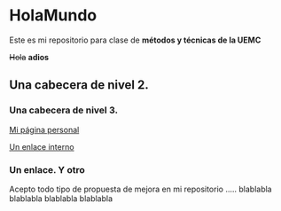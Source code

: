 # HolaMundo

Este es mi repositorio para clase de **métodos y técnicas de la UEMC**

~~Hola~~ __adios__

## Una cabecera de nivel 2.
### Una cabecera de nivel 3.

[Mi página personal](http://www.google.es)

[Un enlace interno](#unenlaceyotro)

### Un enlace. Y otro

Acepto todo tipo de propuesta de mejora en mi repositorio ..... blablabla  blablabla  blablabla   blablabla